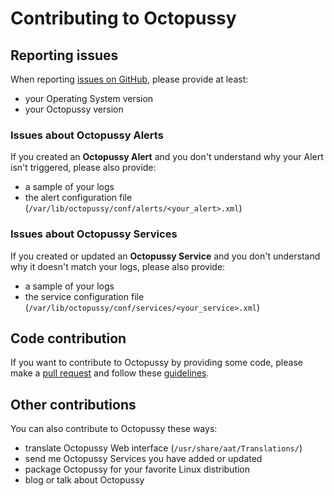 # Contributing to Octopussy

## Reporting issues

When reporting [issues on GitHub](https://github.com/sebthebert/Octopussy/issues), please provide at least: 
  * your Operating System version
  * your Octopussy version

### Issues about Octopussy Alerts

If you created an **Octopussy Alert** and you don't understand why your Alert isn't triggered, please also provide:
  * a sample of your logs
  * the alert configuration file (`/var/lib/octopussy/conf/alerts/<your_alert>.xml`)

### Issues about Octopussy Services

If you created or updated an **Octopussy Service** and you don't understand why it doesn't match your logs, please also provide:
  * a sample of your logs
  * the service configuration file (`/var/lib/octopussy/conf/services/<your_service>.xml`)


## Code contribution

If you want to contribute to Octopussy by providing some code, please make a [pull request](https://help.github.com/articles/using-pull-requests) and follow these [guidelines](https://github.com/sebthebert/Perl_Guidelines).


## Other contributions

You can also contribute to Octopussy these ways:
  * translate Octopussy Web interface (`/usr/share/aat/Translations/`)
  * send me Octopussy Services you have added or updated
  * package Octopussy for your favorite Linux distribution
  * blog or talk about Octopussy 
